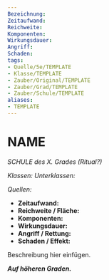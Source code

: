 ```yaml
---
Bezeichnung: 
Zeitaufwand: 
Reichweite: 
Komponenten: 
Wirkungsdauer: 
Angriff: 
Schaden: 
tags:
- Quelle/5e/TEMPLATE
- Klasse/TEMPLATE
- Zauber/Original/TEMPLATE
- Zauber/Grad/TEMPLATE
- Zauber/Schule/TEMPLATE
aliases: 
- TEMPLATE
---
```

# NAME
_SCHULE des X. Grades (Ritual?)_

_Klassen:_ 
_Unterklassen:_

_Quellen:_ 
 
- **Zeitaufwand:** 
- **Reichweite / Fläche:** 
- **Komponenten:** 
- **Wirkungsdauer:** 
- **Angriff / Rettung:** 
- **Schaden / Effekt:**  

Beschreibung hier einfügen.

**_Auf höheren Graden._**